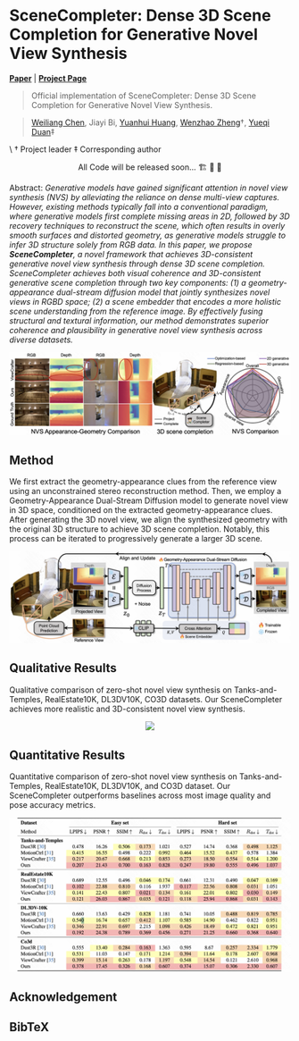 # SceneCompleter: Dense 3D Scene Completion for Generative Novel View Synthesis

[**Paper**](https://arxiv.org/abs/2408.12601) | [**Project Page**](https://chen-wl20.github.io/SceneCompleter//)

> Official implementation of SceneCompleter: Dense 3D Scene Completion for Generative Novel View Synthesis.

> [Weiliang Chen](https://chen-wl20.github.io/), Jiayi Bi, [Yuanhui Huang](https://huang-yh.github.io/), [Wenzhao Zheng](https://wzzheng.net/)$\dagger$, [Yueqi Duan](https://duanyueqi.github.io/)$\ddagger$

\ $\dagger$ Project leader $\ddagger$ Corresponding author

<p align="center"> All Code will be released soon... 🏗️ 🚧 🔨</p>

Abstract: *Generative models have gained significant attention in novel view synthesis (NVS) by alleviating the reliance on dense multi-view captures. However, existing methods typically fall into a conventional paradigm, where generative models first complete missing areas in 2D, followed by 3D recovery techniques to reconstruct the scene, which often results in overly smooth surfaces and distorted geometry, as generative models struggle to infer 3D structure solely from RGB data. In this paper, we propose **SceneCompleter**, a novel framework that achieves 3D-consistent generative novel view synthesis through dense 3D scene completion. SceneCompleter achieves both visual coherence and 3D-consistent generative scene completion through two key components: (1) a geometry-appearance dual-stream diffusion model that jointly synthesizes novel views in RGBD space; (2) a scene embedder that encodes a more holistic scene understanding from the reference image. By effectively fusing structural and textural information, our method demonstrates superior coherence and plausibility in generative novel view synthesis across diverse datasets.*

<p align="center">
    <img src="assets/teaser.png">
</p>

## Method
We first extract the geometry-appearance clues from the reference view using an unconstrained stereo reconstruction method. Then, we employ a Geometry-Appearance Dual-Stream Diffusion model to generate novel view in 3D space, conditioned on the extracted geometry-appearance clues. After generating the 3D novel view, we align the synthesized geometry with the original 3D structure to achieve 3D scene completion. Notably, this process can be iterated to progressively generate a larger 3D scene.
<p align="center">
    <img src="assets/pipeline.png">
</p>

## Qualitative Results

Qualitative comparison of zero-shot novel view synthesis on Tanks-and-Temples, RealEstate10K, DL3DV10K, CO3D datasets. Our SceneCompleter achieves more realistic and 3D-consistent novel view synthesis.
<p align="center">
    <img src="assets/qualitative_results.png">
</p>

## Quantitative Results

Quantitative comparison of zero-shot novel view synthesis on Tanks-and-Temples, RealEstate10K, DL3DV10K, and CO3D dataset. Our SceneCompleter outperforms baselines across most image quality and pose accuracy metrics.

<p align="center">
    <img src="assets/quantitative_results.png">
</p>


## Acknowledgement




## BibTeX

```

```
